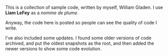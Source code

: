 This is a collection of sample code, written by myself, William Gladen. I use **Liam LeFey** as a *nomme de plume*.

Anyway, the code here is posted so people can see the quality of code I write.

I've also included some updates. I found some older versions of code archived, and put the oldest snapshots as the root, and then added the newer versions to show some code evolution.
